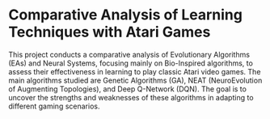 # Comparative Analysis of Learning Techniques with Atari Games

This project conducts a comparative analysis of Evolutionary Algorithms (EAs) and Neural Systems, focusing mainly on Bio-Inspired algorithms, to assess their effectiveness in learning to play classic Atari video games. The main algorithms studied are Genetic Algorithms (GA), NEAT (NeuroEvolution of Augmenting Topologies), and Deep Q-Network (DQN). The goal is to uncover the strengths and weaknesses of these algorithms in adapting to different gaming scenarios.